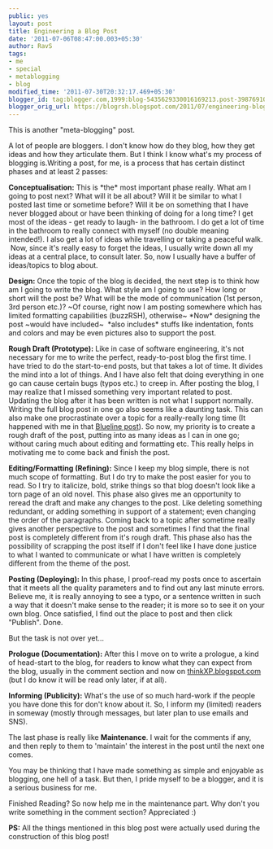 ```yaml
---
public: yes
layout: post
title: Engineering a Blog Post
date: '2011-07-06T08:47:00.003+05:30'
author: RavS
tags:
- me
- special
- metablogging
- blog
modified_time: '2011-07-30T20:32:17.469+05:30'
blogger_id: tag:blogger.com,1999:blog-5435629330016169213.post-3987691099036933471
blogger_orig_url: https://blogrsh.blogspot.com/2011/07/engineering-blog-post.html
---
```


  

This is another "meta-blogging" post.

  

A lot of people are bloggers. I don't know how do they blog, how they get ideas and how they articulate them. But I think I know what's my process of blogging is.Writing a post, for me, is a process that has certain distinct phases and at least 2 passes:   

  

**Conceptualisation:** This is \*the\* most important phase really. What am I going to post next? What will it be all about? Will it be similar to what I posted last time or sometime before? Will it be on something that I have never blogged about or have been thinking of doing for a long time? I get most of the ideas - get ready to laugh- in the bathroom. I do get a lot of time in the bathroom to really connect with myself (no double meaning intended!). I also get a lot of ideas while travelling or taking a peaceful walk.  Now, since it's really easy to forget the ideas, I usually write down all my ideas at a central place, to consult later. So, now I usually have a buffer of ideas/topics to blog about.

  

**Design:** Once the topic of the blog is decided, the next step is to think how am I going to write the blog. What style am I going to use? How long or short will the post be? What will be the mode of communication (1st person, 3rd person etc.)? ~Of course, right now I am posting somewhere which has limited formatting capabilities (buzzRSH), otherwise~ \*Now\* designing the post ~would have included~  \*also includes\* stuffs like indentation, fonts and colors and may be even pictures also to support the post.

  

**Rough Draft (Prototype):** Like in case of software engineering, it's not necessary for me to write the perfect, ready-to-post blog the first time. I have tried to do the start-to-end posts, but that takes a lot of time. It divides the mind into a lot of things. And I have also felt that doing everything in one go can cause certain bugs (typos etc.) to creep in. After posting the blog, I may realize that I missed something very important related to post. Updating the blog after it has been written is not what I support normally. Writing the full blog post in one go also seems like a daunting task. This can also make one procrastinate over a topic for a really-really long time (It happened with me in that [Blueline post](http://blogrsh.blogspot.com/2011/07/bluelines-please-dont-go-please.html)). So now, my priority is to create a rough draft of the post, putting into as many ideas as I can in one go; without caring much about editing and formatting etc. This really helps in motivating me to come back and finish the post.    

  

**Editing/Formatting (Refining):** Since I keep my blog simple, there is not much scope of formatting. But I do try to make the post easier for you to read. So I try to italicize, bold, strike things so that blog doesn't look like a torn page of an old novel. This phase also gives me an opportunity to reread the draft and make any changes to the post. Like deleting something redundant, or adding something in support of a statement; even changing the order of the paragraphs. Coming back to a topic after sometime really gives another perspective to the post and sometimes I find that the final post is completely different from it's rough draft. This phase also has the possibility of scrapping the post itself if I don't feel like I have done justice to what I wanted to communicate or what I have written is completely different from the theme of the post.

  

**Posting (Deploying):** In this phase, I proof-read my posts once to ascertain that it meets all the quality parameters and to find out any last minute errors. Believe me, it is really annoying to see a typo, or a sentence written in such a way that it doesn't make sense to the reader; it is more so to see it on your own blog. Once satisfied, I find out the place to post and then click "Publish". Done. 

  

But the task is not over yet...

  

**Prologue (Documentation):** After this I move on to write a prologue, a kind of head-start to the blog, for readers to know what they can expect from the blog, usually in the comment section and now on [thinkXP.blogspot.com](http://thinkxp.blogspot.com/) (but I do know it will be read only later, if at all).

  

**Informing (Publicity):** What's the use of so much hard-work if the people you have done this for don't know about it. So, I inform my (limited) readers in someway (mostly through messages, but later plan to use emails and SNS). 

  

  

The last phase is really like **Maintenance**. I wait for the comments if any, and then reply to them to 'maintain' the interest in the post until the next one comes.  

  

You may be thinking that I have made something as simple and enjoyable as blogging, one hell of a task. But then, I pride myself to be a blogger, and it is a serious business for me. 

  

Finished Reading? So now help me in the maintenance part. Why don't you write something in the comment section? Appreciated :)

  

**PS:** All the things mentioned in this blog post were actually used during the construction of this blog post!